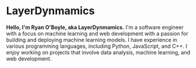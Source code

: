 # LayerDynmamics

**Hello, I'm Ryan O'Boyle, aka LayerDynmamics.** I'm a software engineer with a focus on machine learning and web development  with a passion for building and deploying machine learning models. I have experience in various programming languages, including Python, JavaScript, and C++. I enjoy working on projects that involve data analysis, machine learning, and web development.